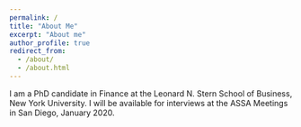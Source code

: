 ```yaml
---
permalink: /
title: "About Me"
excerpt: "About me"
author_profile: true
redirect_from: 
  - /about/
  - /about.html
---
```



I am a PhD candidate in Finance at the Leonard N. Stern School of Business, New York University. I will be available for interviews at the ASSA Meetings in San Diego, January 2020.


